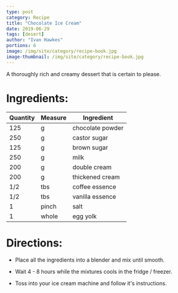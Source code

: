 ```yaml
---
type: post
category: Recipe
title: "Chocolate Ice Cream"
date: 2019-06-29
tags: [desert]
author: "Ivan Hawkes"
portions: 6
image: /img/site/category/recipe-book.jpg
image-thumbnail: /img/site/category/recipe-book.jpg
---
```


A thoroughly rich and creamy dessert that is certain to please.
<!--more-->

# Ingredients:

Quantity	| Measure 		| Ingredient
------------|---------------|-----------
125		 	| g 			| chocolate powder
250 		| g 			| castor sugar
125 		| g 			| brown sugar
250 		| g 			| milk
200			| g 			| double cream
200			| g 			| thickened cream
1/2	 		| tbs	 		| coffee essence
1/2	 		| tbs	 		| vanilla essence
1	 		| pinch 		| salt
1	 		| whole 		| egg yolk

# Directions:

* Place all the ingredients into a blender and mix until smooth.

* Wait 4 - 8 hours while the mixtures cools in the fridge / freezer.

* Toss into your ice cream machine and follow it's instructions.